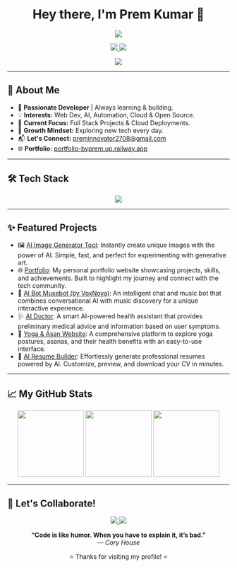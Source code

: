 <!-- Profile README for Prem Kumar -->

<h1 align="center">Hey there, I'm Prem Kumar 👋</h1>
<p align="center">
  <img src="https://readme-typing-svg.demolab.com/?lines=Full+Stack+Developer;Open+Source+Enthusiast;Innovator+%7C+Lifelong+Learner;Let%27s+Build+Awesome+Things+Together!&center=true&width=500&height=45">
</p>

<p align="center">
  <a href="https://portfoliobyprem.netlify.app/" target="_blank">
    <img src="https://img.shields.io/badge/Portfolio-Visit-blueviolet?style=for-the-badge&logo=vercel" />
  </a>
  <a href="mailto:preminnovator2708@gmail.com">
    <img src="https://img.shields.io/badge/Email-Contact%20Me-orange?style=for-the-badge&logo=gmail" />
  </a>
</p>

<p align="center">
  <img src="https://komarev.com/ghpvc/?username=prem2708&style=for-the-badge&color=blueviolet" />
</p>

---

## 🚀 About Me

- 🌟 **Passionate Developer** | Always learning & building.
- 💡 **Interests:** Web Dev, AI, Automation, Cloud & Open Source.
- 🔭 **Current Focus:** Full Stack Projects & Cloud Deployments.
- 🌱 **Growth Mindset:** Exploring new tech every day.
- 📬 **Let's Connect:** [preminnovator2708@gmail.com](mailto:preminnovator2708@gmail.com)
- 🌐 **Portfolio:** [portfolio-byprem.up.railway.app](https://portfoliobyprem.netlify.app/)

---

## 🛠️ Tech Stack

<p align="center">
  <img src="https://skillicons.dev/icons?i=js,ts,react,nodejs,express,python,django,java,cpp,html,css,git,docker,vercel,netlify,railway" />
</p>

---

## ✨ Featured Projects

- 🖼️ [AI Image Generator Tool](https://github.com/prem2708/Ai_image_generator_tool): Instantly create unique images with the power of AI. Simple, fast, and perfect for experimenting with generative art.
- 🌐 [Portfolio](https://github.com/prem2708/Portfolio): My personal portfolio website showcasing projects, skills, and achievements. Built to highlight my journey and connect with the tech community.
- 🤖 [AI Bot Musebot (by VoxNova)](https://github.com/prem2708/aibot-musebot-byvoxnova): An intelligent chat and music bot that combines conversational AI with music discovery for a unique interactive experience.
- 🩺 [AI Doctor](https://github.com/prem2708/AI_DOCTOR): A smart AI-powered health assistant that provides preliminary medical advice and information based on user symptoms.
- 🧘 [Yoga & Asan Website](https://github.com/prem2708/yoga_and_asan_website-): A comprehensive platform to explore yoga postures, asanas, and their health benefits with an easy-to-use interface.
- 📄 [AI Resume Builder](https://github.com/prem2708/AI-resume-builder): Effortlessly generate professional resumes powered by AI. Customize, preview, and download your CV in minutes.



---

## 📈 My GitHub Stats

<p align="center">
  <img src="https://github-readme-stats.vercel.app/api?username=prem2708&show_icons=true&theme=radical&hide_border=true" height="150"/>
  <img src="https://github-readme-streak-stats.herokuapp.com/?user=prem2708&theme=radical&hide_border=true" height="150"/>
  <img src="https://github-readme-stats.vercel.app/api/top-langs/?username=prem2708&layout=compact&theme=radical&hide_border=true" height="150"/>
</p>

---

## 🤝 Let's Collaborate!

<p align="center">
  <a href="https://portfoliobyprem.netlify.app/" target="_blank">
    <img src="https://img.shields.io/badge/Portfolio-Visit-blueviolet?style=for-the-badge&logo=vercel" />
  </a>
  <a href="mailto:preminnovator2708@gmail.com">
    <img src="https://img.shields.io/badge/Email-Contact%20Me-orange?style=for-the-badge&logo=gmail" />
  </a>
</p>

<p align="center">
  <b>“Code is like humor. When you have to explain it, it’s bad.”</b><br>
  <i>— Cory House</i>
</p>

<p align="center">
  ⭐️ Thanks for visiting my profile! ⭐️
</p>
